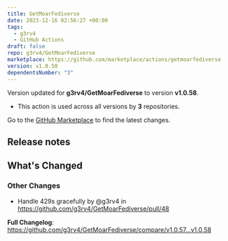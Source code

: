 ```yaml
---
title: GetMoarFediverse
date: 2023-12-16 02:56:27 +00:00
tags:
  - g3rv4
  - GitHub Actions
draft: false
repo: g3rv4/GetMoarFediverse
marketplace: https://github.com/marketplace/actions/getmoarfediverse
version: v1.0.58
dependentsNumber: "3"
---
```



Version updated for **g3rv4/GetMoarFediverse** to version **v1.0.58**.
- This action is used across all versions by **3** repositories.

Go to the [GitHub Marketplace](https://github.com/marketplace/actions/getmoarfediverse) to find the latest changes.

## Release notes

<!-- Release notes generated using configuration in .github/release.yml at v1.0.58 -->

## What's Changed
### Other Changes
* Handle 429s gracefully by @g3rv4 in https://github.com/g3rv4/GetMoarFediverse/pull/48


**Full Changelog**: https://github.com/g3rv4/GetMoarFediverse/compare/v1.0.57...v1.0.58
